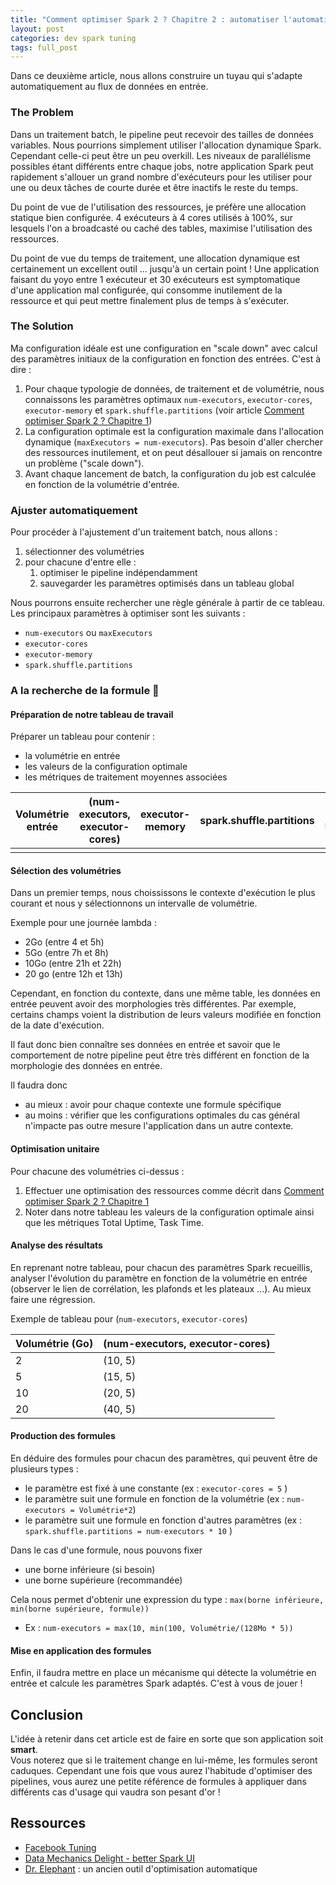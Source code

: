 ```yaml
---
title: "Comment optimiser Spark 2 ? Chapitre 2 : automatiser l'automatisation" 
layout: post
categories: dev spark tuning 
tags: full_post
---
```


Dans ce deuxième article, nous allons construire un tuyau qui s'adapte automatiquement au flux de données en entrée.
<!--more-->

### The Problem

Dans un traitement batch, le pipeline peut recevoir des tailles de données variables. Nous pourrions simplement utiliser l'allocation dynamique Spark.  
Cependant celle-ci peut être un peu overkill. Les niveaux de parallélisme possibles étant différents entre chaque jobs, notre application Spark peut rapidement
s'allouer un grand nombre d'exécuteurs pour les utiliser pour une ou deux tâches de courte durée et être inactifs le reste du temps.

Du point de vue de l'utilisation des ressources, je préfère une allocation statique bien configurée. 4 exécuteurs à 4 cores utilisés à 100%, sur lesquels l'on a broadcasté ou caché des tables, maximise l'utilisation des ressources.  

Du point de vue du temps de traitement, une allocation dynamique est certainement un excellent outil ... jusqu'à un certain point ! Une application faisant du yoyo entre 1 exécuteur et 30 exécuteurs est symptomatique d'une application mal configurée, qui consomme inutilement de la ressource et qui peut mettre finalement plus de temps à s'exécuter.

### The Solution 

Ma configuration idéale est une configuration en "scale down" avec calcul des paramètres initiaux de la configuration en fonction des entrées. C'est à dire : 
1. Pour chaque typologie de données, de traitement et de volumétrie, nous connaissons les paramètres optimaux `num-executors`, `executor-cores`, `executor-memory` et `spark.shuffle.partitions` (voir article [Comment optimiser Spark 2 ? Chapitre 1](spark_tuning_methodologie-part1))
2. La configuration optimale est la configuration maximale dans l'allocation dynamique (`maxExecutors = num-executors`). Pas besoin d'aller chercher des ressources inutilement, et on peut désallouer si jamais on rencontre un problème ("scale down").
3. Avant chaque lancement de batch, la configuration du job est calculée en fonction de la volumétrie d'entrée.


### Ajuster automatiquement

Pour procéder à l'ajustement d'un traitement batch, nous allons :

1. sélectionner des volumétries
2. pour chacune d'entre elle :
   1. optimiser le pipeline indépendamment
   2. sauvegarder les paramètres optimisés dans un tableau global

Nous pourrons ensuite rechercher une règle générale à partir de ce tableau.  
Les principaux paramètres à optimiser sont les suivants :

- `num-executors` ou `maxExecutors`
- `executor-cores`
- `executor-memory`
- `spark.shuffle.partitions`


### A la recherche de la formule 🧪

#### Préparation de notre tableau de travail

Préparer un tableau pour contenir :
- la volumétrie en entrée
- les valeurs de la configuration optimale
- les métriques de traitement moyennes associées

<div class="overflow-x-auto" markdown="1">

| Volumétrie entrée | (num-executors,  executor-cores) | executor-memory | spark.shuffle.partitions | Total Uptime | Task Time | max Shuffle Spill Disk |
| ----------------- | ------------------------------------ | ----------------- | -------------------------- | ------------ | --------- | ---------------------- |
|                   |                                      |                   |                            |              |           |                        |

</div>

#### Sélection des volumétries

Dans un premier temps, nous choississons le contexte d'exécution le plus courant et nous y sélectionnons un intervalle de volumétrie.

Exemple pour une journée lambda :

- 2Go (entre 4 et 5h)
- 5Go (entre 7h et 8h)
- 10Go (entre 21h et 22h)
- 20 go (entre 12h et 13h)

Cependant, en fonction du contexte, dans une même table, les données en entrée peuvent avoir des morphologies très différentes.
Par exemple, certains champs voient la distribution de leurs valeurs modifiée en fonction de la date d'exécution.

Il faut donc bien connaître ses données en entrée et savoir que le comportement de notre pipeline peut être très différent en fonction de la morphologie des données en entrée.

Il faudra donc
- au mieux : avoir pour chaque contexte une formule spécifique
- au moins : vérifier que les configurations optimales du cas général n'impacte pas outre mesure l'application dans un autre contexte.

#### Optimisation unitaire

Pour chacune des volumétries ci-dessus :
1.  Effectuer une optimisation des ressources comme décrit dans [Comment optimiser Spark 2 ? Chapitre 1](spark_tuning_methodologie-part1) 
2.  Noter dans notre tableau les valeurs de la configuration optimale ainsi que les métriques Total Uptime, Task Time.

#### Analyse des résultats

En reprenant notre tableau, pour chacun des paramètres Spark recueillis, analyser l'évolution du paramètre en fonction de la volumétrie en entrée (observer le lien de corrélation, les plafonds et les plateaux ...). Au mieux faire une régression.

Exemple de tableau pour (`num-executors`,  `executor-cores`)

<div class="overflow-x-auto" markdown="1">

| Volumétrie (Go) | (num-executors,  executor-cores) |
| --------------- | ------------------------------------ |
| 2               | (10, 5)                              |
| 5               | (15, 5)                              |
| 10              | (20, 5)                              |
| 20              | (40, 5)                              |

</div>

#### Production des formules

En déduire des formules pour chacun des paramètres, qui peuvent être de plusieurs types :
- le paramètre est fixé à une constante (ex : `executor-cores = 5` )
- le paramètre suit une formule en fonction de la volumétrie (ex : `num-executors = Volumétrie*2`) 
- le paramètre suit une formule en fonction d'autres paramètres (ex : `spark.shuffle.partitions = num-executors * 10` )

Dans le cas d'une formule, nous pouvons fixer
- une borne inférieure (si besoin)
- une borne supérieure (recommandée)

Cela nous permet d'obtenir une expression du type : `max(borne inférieure, min(borne supérieure, formule))`
- Ex : `num-executors = max(10, min(100, Volumétrie/(128Mo * 5))`

#### Mise en application des formules

Enfin, il faudra mettre en place un mécanisme qui détecte la volumétrie en entrée et calcule les paramètres Spark adaptés.
C'est à vous de jouer !

## Conclusion

L'idée à retenir dans cet article est de faire en sorte que son application soit **smart**.  
Vous noterez que si le traitement change en lui-même, les formules seront caduques.
Cependant une fois que vous aurez l'habitude d'optimiser des pipelines, vous aurez une petite référence de formules à appliquer dans différents cas d'usage qui vaudra son pesant d'or !

## Ressources

- [Facebook Tuning](https://www.slideshare.net/databricks/tuning-apache-spark-for-largescale-workloads-gaoxiang-liu-and-sital-kedia)
- [Data Mechanics Delight - better Spark UI](https://www.datamechanics.co/blog-post/building-a-better-spark-ui-data-mechanics-delight)
- [Dr. Elephant](https://www.databricks.com/fr/session/dr-elephant-for-monitoring-and-tuning-apache-spark-jobs-on-hadoop) : un ancien outil d'optimisation automatique
